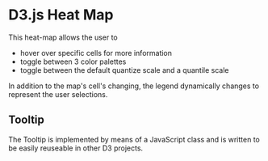 # D3.js Heat Map

This heat-map allows the user to
* hover over specific cells for more information
* toggle between 3 color palettes
* toggle between the default quantize scale and a quantile scale

In addition to the map's cell's changing, the legend dynamically changes to represent the user selections.

## Tooltip

The Tooltip is implemented by means of a JavaScript class and is written to be
easily reuseable in other D3 projects.


